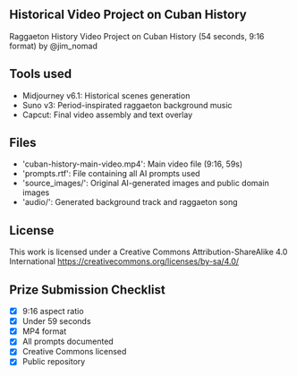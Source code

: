 ## Historical Video Project on Cuban History
Raggaeton History Video Project on Cuban History (54 seconds, 9:16 format) by @jim_nomad 

## Tools used
- Midjourney v6.1: Historical scenes generation
- Suno v3: Period-inspirated raggaeton background music
- Capcut: Final video assembly and text overlay

## Files
- 'cuban-history-main-video.mp4': Main video file (9:16, 59s)
- 'prompts.rtf': File containing all AI prompts used
- 'source_images/': Original AI-generated images and public domain images
- 'audio/': Generated background track and raggaeton song

## License
This work is licensed under a Creative Commons Attribution-ShareAlike 4.0 International https://creativecommons.org/licenses/by-sa/4.0/ 

## Prize Submission Checklist
- [x] 9:16 aspect ratio
- [x] Under 59 seconds
- [x] MP4 format
- [x] All prompts documented
- [x] Creative Commons licensed
- [x] Public repository
